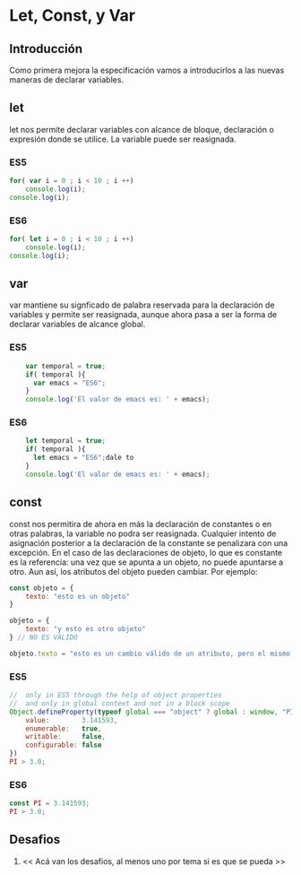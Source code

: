 # Let, Const, y Var

## Introducción

Como primera mejora la especificación vamos a introducirlos a las nuevas 
maneras de declarar variables.

## let

let nos permite declarar variables con alcance de bloque, declaración o 
expresión donde se utilice. La variable puede ser reasignada.

### ES5
```javascript
for( var i = 0 ; i < 10 ; i ++)
    console.log(i);
console.log(i);
```

### ES6
```javascript
for( let i = 0 ; i < 10 ; i ++)
    console.log(i);
console.log(i);
```

## var

var mantiene su signficado de palabra reservada para la declaración de 
variables y permite ser reasignada, aunque ahora pasa a ser la forma de 
declarar variables de alcance global.

### ES5
```javascript
    var temporal = true;
    if( temporal ){
      var emacs = "ES6";
    }
    console.log('El valor de emacs es: ' + emacs);
```

### ES6
```javascript
    let temporal = true;
    if( temporal ){
      let emacs = "ES6";dale to
    }
    console.log('El valor de emacs es: ' + emacs);
```

## const

const nos permitira de ahora en más la declaración de constantes o en 
otras palabras, la variable no podra ser reasignada. Cualquier intento 
de asignación posterior a la declaración de la constante se penalizara 
con una excepción. En el caso de las declaraciones de objeto, lo que es 
constante es la referencia: una vez que se apunta a un objeto, no puede 
apuntarse a otro. Aun así, los atributos del objeto pueden cambiar. 
Por ejemplo:

```javascript
const objeto = {
    texto: "esto es un objeto"
}

objeto = {
    texto: "y esto es otro objeto"
} // NO ES VÁLIDO

objeto.texto = "esto es un cambio válido de un atributo, pero el mismo objeto" // VÁLIDO
```

### ES5
```javascript
//  only in ES5 through the help of object properties
//  and only in global context and not in a block scope
Object.defineProperty(typeof global === "object" ? global : window, "PI", {
    value:        3.141593,
    enumerable:   true,
    writable:     false,
    configurable: false
})
PI > 3.0;
```

### ES6
```javascript
const PI = 3.141593;
PI > 3.0;
```

## Desafios

1. << Acá van los desafios, al menos uno por tema si es que se pueda >>
